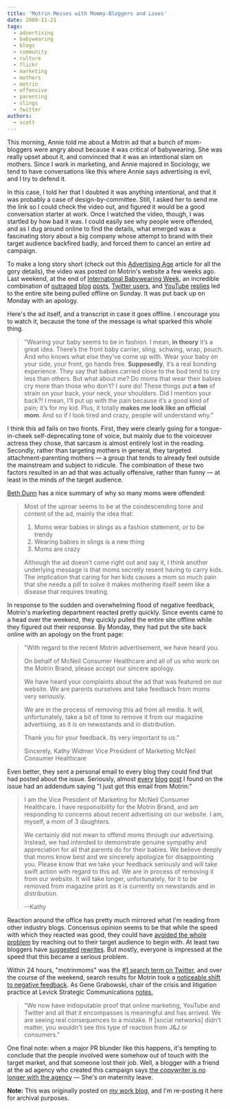 ```yaml
---
title: 'Motrin Messes with Mommy-Bloggers and Loses'
date: 2008-11-21
tags:
  - advertising
  - babywearing
  - blogs
  - community
  - culture
  - flickr
  - marketing
  - mothers
  - motrin
  - offensive
  - parenting
  - slings
  - twitter
authors:
  - scott
---
```


This morning, Annie told me about a Motrin ad that a bunch of mom-bloggers were angry about because it was critical of babywearing. She was really upset about it, and convinced that it was an intentional slam on mothers. Since I work in marketing, and Annie majored in Sociology, we tend to have conversations like this where Annie says advertising is evil, and I try to defend it.

In this case, I told her that I doubted it was anything intentional, and that it was probably a case of design-by-committee. Still, I asked her to send me the link so I could check the video out, and figured it would be a good conversation starter at work. Once I watched the video, though, I was startled by how bad it was. I could easily see why people were offended, and as I dug around online to find the details, what emerged was a fascinating story about a big company whose attempt to brand with their target audience backfired badly, and forced them to cancel an entire ad campaign.

To make a long story short (check out this [Advertising Age](http://adage.com/digital/article?article_id=132622) article for all the gory details), the video was posted on Motrin's website a few weeks ago. Last weekend, at the end of [International Babywearing Week](http://babywearinginternational.org/pages/babywearingweek.php), an incredible combination of [outraged](http://www.ladybuglandings.com/2008/11/motrin-makes-moms-mad/) [blog](http://perfectlynaturalphotography.com/blog/annoyed-by-motrins-new-ad-campaign/) [posts](http://crunchydomesticgoddess.com/2008/11/15/motrins-new-ad-attacking-babywearing/), [Twitter users](http://www.youtube.com/watch?v=TpqpAGLS2t4), and [YouTube](http://www.youtube.com/watch?v=LhR-y1N6R8Q) [replies](http://www.youtube.com/watch?v=TpqpAGLS2t4) led to the entire site being pulled offline on Sunday. It was put back up on Monday with an apology.

Here's the ad itself, and a transcript in case it goes offline. I encourage you to watch it, because the tone of the message is what sparked this whole thing.

> "Wearing your baby seems to be in fashion. I mean, **in theory** it’s a great idea. There’s the front baby carrier, sling, schwing, wrap, pouch. And who knows what else they’ve come up with. Wear your baby on your side, your front, go hands free. **Supposedly**, it’s a real bonding experience. They say that babies carried close to the bod tend to cry less than others. But what about me? Do moms that wear their babies cry more than those who don’t? I sure do! These things put **a ton** of strain on your back, your neck, your shoulders. Did I mention your back?! I mean, I’ll put up with the pain because it’s a good kind of pain; it’s for my kid. Plus, it totally **makes me look like an official mom**. And so if I look tired and crazy, people will understand why."

I think this ad fails on two fronts. First, they were clearly going for a tongue-in-cheek self-deprecating tone of voice, but mainly due to the voiceover actress they chose, that sarcasm is almost entirely lost in the reading. Secondly, rather than targeting mothers in general, they targeted attachment-parenting mothers — a group that tends to already feel outside the mainstream and subject to ridicule. The combination of these two factors resulted in an ad that was actually offensive, rather than funny — at least in the minds of the target audience.

[Beth Dunn](http://smalldots.wordpress.com/2008/11/16/motrin-moms-take-it-to-the-street/) has a nice summary of why so many moms were offended:

> Most of the uproar seems to be at the condescending tone and content of the ad, mainly the idea that:
>
> 1. Moms wear babies in slings as a fashion statement, or to be trendy
> 2. Wearing babies in slings is a new thing
> 3. Moms are crazy
>
> Although the ad doesn’t come right out and say it, I think another underlying message is that moms secretly resent having to carry kids. The implication that caring for her kids causes a mom so much pain that she needs a pill to solve it makes mothering itself seem like a disease that requires treating.

In response to the sudden and overwhelming flood of negative feedback, Motrin's marketing department reacted pretty quickly. Since events came to a head over the weekend, they quickly pulled the entire site offline while they figured out their response. By Monday, they had put the site back online with an apology on the front page:

> "With regard to the recent Motrin advertisement, we have heard you.
>
> On behalf of McNeil Consumer Healthcare and all of us who work on the Motrin Brand, please accept our sincere apology.
>
> We have heard your complaints about the ad that was featured on our website. We are parents ourselves and take feedback from moms very seriously.
>
> We are in the process of removing this ad from all media. It will, unfortunately, take a bit of time to remove it from our magazine advertising, as it is on newsstands and in distribution.
>
> Thank you for your feedback. Its very important to us."
>
> Sincerely, Kathy Widmer Vice President of Marketing McNeil Consumer Healthcare

Even better, they sent a personal email to every blog they could find that had posted about the issue. Seriously, almost [every](http://crunchydomesticgoddess.com/2008/11/16/motrins-response-to-the-onslaught-of-complaints/) [blog](http://www.skimbacolifestyle.com/2008/11/motrin-anyone.html) [post](http://www.parentinghelpme.com/parenting-news/motrin-responds-to-the-twitter-moms-uproar/) I found on the issue had an addendum saying "I just got this email from Motrin:"

> I am the Vice President of Marketing for McNeil Consumer Healthcare. I have responsibility for the Motrin Brand, and am responding to concerns about recent advertising on our website. I am, myself, a mom of 3 daughters.
>
> We certainly did not mean to offend moms through our advertising. Instead, we had intended to demonstrate genuine sympathy and appreciation for all that parents do for their babies. We believe deeply that moms know best and we sincerely apologize for disappointing you. Please know that we take your feedback seriously and will take swift action with regard to this ad. We are in process of removing it from our website. It will take longer, unfortunately, for it to be removed from magazine print as it is currently on newstands and in distribution.
>
> \--Kathy

Reaction around the office has pretty much mirrored what I'm reading from other industry blogs. Concensus opinion seems to be that while the speed with which they reacted was good, they could have [avoided the whole problem](http://smalldots.wordpress.com/2008/11/16/in-short-listen/) by reaching out to their target audience to begin with. At least two bloggers have [suggested](http://twitteromics.com/motrinmoms-how-that-motrin-web-ad-should-be-done) [rewrites](http://writingroads.com/blog/if-i-had-written-the-motrin-ad/520). But mostly, everyone is impressed at the speed that this became a serious problem.

Within 24 hours, "motrinmoms" was the [#1 search term on Twitter](http://jessicagottlieb.com/2008/11/16/blame-me-for-motrin-moms/), and over the course of the weekend, search results for Motrin took a [noticeable shift to negative feedback](http://www.web-strategist.com/blog/2008/11/17/motrin-mothers-groundswell-by-the-numbers/). As Gene Grabowski, chair of the crisis and litigation practice at Levick Strategic Communications [notes](http://adage.com/digital/article?article_id=132622),

> "We now have indisputable proof that online marketing, YouTube and Twitter and all that it encompasses is meaningful and has arrived. We are seeing real consequences to a mistake. If \[social networks\] didn't matter, you wouldn't see this type of reaction from J&J or consumers."

One final note: when a major PR blunder like this happens, it's tempting to conclude that the people involved were somehow out of touch with the target market, and that someone lost their job. Well, a blogger with a friend at the ad agency who created this campaign says [the copywriter is no longer with the agency](http://mom-101.blogspot.com/2008/11/motrin-moms-ad-campaign-oy-as-they-say.html) — She's on maternity leave.

**Note:** This was originally posted on [my work blog](http://blogs.popart.com/scott-vandehey/), and I'm re-posting it here for archival purposes.
